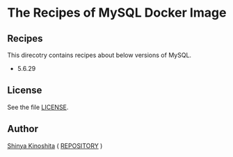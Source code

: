 # The Recipes of MySQL Docker Image

## Recipes

This direcotry contains recipes about below versions of MySQL.

* 5.6.29

## License

See the file [LICENSE](../../../LICENSE).

## Author

[Shinya Kinoshita](http://www.shinyakinoshita.com) ( [REPOSITORY](http://www.repositories.jp) )
